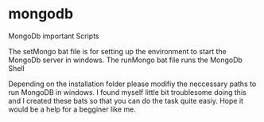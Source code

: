 # mongodb
MongoDb important Scripts

The setMongo bat file is for setting up the environment to start the MongoDb server in windows.
The runMongo bat file runs the MongoDb Shell

Depending on the installation folder please modifiy the neccessary paths to run MongoDB in windows.
I found myself little bit troublesome doing this and I created these bats so that you can do the task quite easiy.
Hope it would be a help for a begginer like me.

